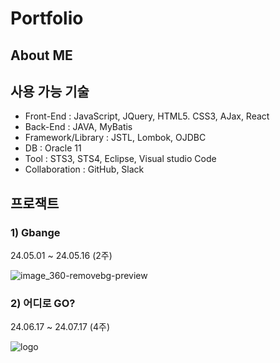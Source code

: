 # Portfolio

## About ME

## 사용 가능 기술
- Front-End : JavaScript, JQuery, HTML5. CSS3, AJax, React
- Back-End : JAVA, MyBatis
- Framework/Library : JSTL, Lombok, OJDBC
- DB : Oracle 11
- Tool : STS3, STS4, Eclipse, Visual studio Code
- Collaboration : GitHub, Slack

## 프로잭트
### 1) Gbange

   24.05.01 ~ 24.05.16 (2주)

   ![image_360-removebg-preview](https://github.com/user-attachments/assets/d5308add-ffbc-4c5f-ab28-56dd9161dfcb)
  
### 2) 어디로 GO?

   24.06.17 ~ 24.07.17 (4주)

   ![logo](https://github.com/user-attachments/assets/75607550-6a80-401e-8fbb-5f55747a27db)
